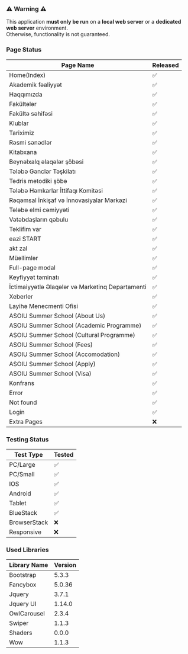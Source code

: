 ### ⚠️ Warning ⚠️

This application **must only be run** on a **local web server** or a **dedicated web server** environment.  
Otherwise, functionality is not guaranteed.

### Page Status

| Page Name                                        | Released |
|--------------------------------------------------|----------|
| Home(Index)                                      | ✅        |
| Akademik fəaliyyət                               | ✅        |
| Haqqımızda                                       | ✅        |
| Fakültələr                                       | ✅        |
| Fakültə səhifəsi                                 | ✅        |
| Klublar                                          | ✅        |
| Tariximiz                                        | ✅        |
| Rəsmi sənədlər                                   | ✅        |
| Kitabxana                                        | ✅        |
| Beynəlxalq əlaqələr şöbəsi                       | ✅        |
| Tələbə Gənclər Təşkilatı                         | ✅        |
| Tədris metodiki şöbə                             | ✅        |
| Tələbə Həmkarlar İttifaqı Komitəsi               | ✅        |
| Rəqəmsal İnkişaf və İnnovasiyalar Mərkəzi        | ✅        |
| Tələbə elmi cəmiyyəti                            | ✅        |
| Vətəbdaşların qəbulu                             | ✅        |
| Təklifim var                                     | ✅        |
| eazi START                                       | ✅        |
| akt zal                                          | ✅        |
| Müəllimlər                                       | ✅        |
| Full-page modal                                  | ✅        |
| Keyfiyyət təminatı                               | ✅        |
| İctimaiyyətlə Əlaqələr və Marketinq Departamenti | ✅        |
| Xeberler                                         | ✅        |
| Layihə Menecmenti Ofisi                          | ✅        |
| ASOIU Summer School (About Us)                   | ✅        |
| ASOIU Summer School (Academic Programme)         | ✅        |
| ASOIU Summer School (Cultural Programme)         | ✅        |
| ASOIU Summer School (Fees)                       | ✅        |
| ASOIU Summer School (Accomodation)               | ✅        |
| ASOIU Summer School (Apply)                      | ✅        |
| ASOIU Summer School (Visa)                       | ✅        |
| Konfrans                                         | ✅        |
| Error                                            | ✅        |
| Not found                                        | ✅        |
| Login                                            | ✅        |
| Extra Pages                                      | ❌        |

### Testing Status

| Test Type      | Tested |
|----------------|--------|
| PC/Large       | ✅      |
| PC/Small       | ✅      |
| IOS            | ✅      |
| Android        | ✅      |
| Tablet         | ✅      |
| BlueStack      | ✅      |
| BrowserStack   | ❌      |
| Responsive     | ❌      |

### Used Libraries

| Library Name  | Version |
|---------------|---------|
| Bootstrap     | 5.3.3   |
| Fancybox      | 5.0.36  |
| Jquery        | 3.7.1   |
| Jquery UI     | 1.14.0  |
| OwlCarousel   | 2.3.4   |
| Swiper        | 1.1.3   |
| Shaders       | 0.0.0   |
| Wow           | 1.1.3   |